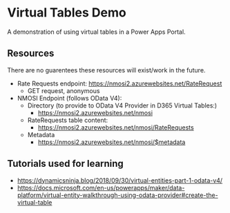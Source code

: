 # Virtual Tables Demo
A demonstration of using virtual tables in a Power Apps Portal.

## Resources
There are no guarentees these resources will exist/work in the future.
- Rate Requests endpoint: https://nmosi2.azurewebsites.net/RateRequest
    - GET request, anonymous
- NMOSI Endpoint (follows OData V4):
    - Directory (to provide to OData V4 Provider in D365 Virtual Tables:)
        - https://nmosi2.azurewebsites.net/nmosi
    - RateRequests table content:
        - https://nmosi2.azurewebsites.net/nmosi/RateRequests
    - Metadata
        - https://nmosi2.azurewebsites.net/nmosi/$metadata


## Tutorials used for learning
- https://dynamicsninja.blog/2018/09/30/virtual-entities-part-1-odata-v4/
- https://docs.microsoft.com/en-us/powerapps/maker/data-platform/virtual-entity-walkthrough-using-odata-provider#create-the-virtual-table